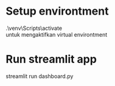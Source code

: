 # Setup environtment
.\venv\Scripts\activate\
untuk mengaktifkan virtual environtment

# Run streamlit app
streamlit run dashboard.py
